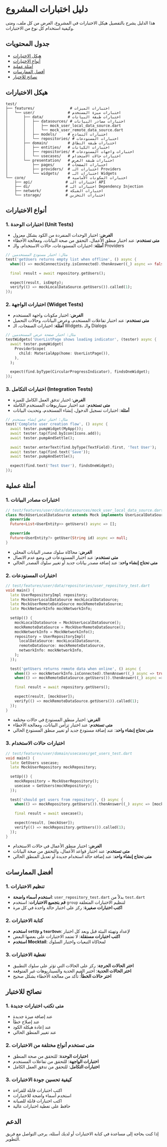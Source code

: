 # دليل اختبارات المشروع

هذا الدليل يشرح بالتفصيل هيكل الاختبارات في المشروع، الغرض من كل ملف، ومتى وكيفية استخدام كل نوع من الاختبارات.

## جدول المحتويات
- [هيكل الاختبارات](#هيكل-الاختبارات)
- [أنواع الاختبارات](#أنواع-الاختبارات)
- [أمثلة عملية](#أمثلة-عملية)
- [أفضل الممارسات](#أفضل-الممارسات)
- [نصائح للاختبار](#نصائح-للاختبار)

## هيكل الاختبارات

```
test/
├── features/                # اختبارات الميزات
│   └── user/               # اختبارات ميزة المستخدم
│       ├── data/           # اختبارات طبقة البيانات
│       │   ├── datasources/ # اختبارات مصادر البيانات
│       │   │   ├── mock_user_local_data_source.dart
│       │   │   └── mock_user_remote_data_source.dart
│       │   ├── models/     # اختبارات النماذج
│       │   └── repositories/ # اختبارات المستودعات
│       ├── domain/         # اختبارات طبقة النطاق
│       │   ├── entities/   # اختبارات الكيانات
│       │   ├── repositories/ # اختبارات واجهات المستودعات
│       │   └── usecases/   # اختبارات حالات الاستخدام
│       └── presentation/   # اختبارات طبقة العرض
│           ├── pages/      # اختبارات الصفحات
│           ├── providers/  # اختبارات الـ Providers
│           └── widgets/    # اختبارات الـ Widgets
└── core/                   # اختبارات المكونات الأساسية
    ├── api/               # اختبارات الـ API
    ├── di/                # اختبارات الـ Dependency Injection
    ├── network/           # اختبارات الشبكة
    └── storage/           # اختبارات التخزين
```

## أنواع الاختبارات

### 1. اختبارات الوحدة (Unit Tests)
- **الغرض**: اختبار الوحدات المنفردة من الكود بشكل معزول
- **متى تستخدم**: عند اختبار منطق الأعمال، التحقق من صحة البيانات، ومعالجة الأخطاء
- **أمثلة**: اختبارات المستودعات، حالات الاستخدام، والـ Providers

```dart
// مثال: اختبار مستودع المستخدمين
test('getUsers returns empty list when offline', () async {
  when(() => mockConnectivity.isConnected).thenAnswer((_) async => false);
  
  final result = await repository.getUsers();
  
  expect(result, isEmpty);
  verify(() => mockLocalDataSource.getUsers()).called(1);
});
```

### 2. اختبارات الواجهة (Widget Tests)
- **الغرض**: اختبار مكونات واجهة المستخدم
- **متى تستخدم**: عند اختبار تفاعلات المستخدم، وعرض البيانات، وحالات التحميل
- **أمثلة**: اختبارات الصفحات، الـ Widgets، والـ Dialogs

```dart
// مثال: اختبار صفحة عرض المستخدمين
testWidgets('UserListPage shows loading indicator', (tester) async {
  await tester.pumpWidget(
    ProviderScope(
      child: MaterialApp(home: UserListPage()),
    ),
  );
  
  expect(find.byType(CircularProgressIndicator), findsOneWidget);
});
```

### 3. اختبارات التكامل (Integration Tests)
- **الغرض**: اختبار تدفق العمل الكامل للميزة
- **متى تستخدم**: عند اختبار سيناريوهات المستخدم الكاملة
- **أمثلة**: اختبارات تسجيل الدخول، إنشاء المستخدم، وتحديث البيانات

```dart
// مثال: اختبار تدفق إنشاء مستخدم
test('Complete user creation flow', () async {
  await tester.pumpWidget(MyApp());
  await tester.tap(find.byIcon(Icons.add));
  await tester.pumpAndSettle();
  
  await tester.enterText(find.byType(TextField).first, 'Test User');
  await tester.tap(find.text('Save'));
  await tester.pumpAndSettle();
  
  expect(find.text('Test User'), findsOneWidget);
});
```

## أمثلة عملية

### 1. اختبارات مصادر البيانات
```dart
// test/features/user/data/datasources/mock_user_local_data_source.dart
class MockUserLocalDataSource extends Mock implements UserLocalDataSource {
  @override
  Future<List<UserEntity>> getUsers() async => [];
  
  @override
  Future<UserEntity?> getUser(String id) async => null;
}
```
- **الغرض**: محاكاة سلوك مصدر البيانات المحلي
- **متى تستخدم**: عند اختبار المستودعات في وضع عدم الاتصال
- **متى تحتاج إنشاء واحد**: عند إضافة مصدر بيانات جديد أو تغيير سلوك المصدر الحالي

### 2. اختبارات المستودعات
```dart
// test/features/user/data/repositories/user_repository_test.dart
void main() {
  late UserRepositoryImpl repository;
  late MockUserLocalDataSource mockLocalDataSource;
  late MockUserRemoteDataSource mockRemoteDataSource;
  late MockNetworkInfo mockNetworkInfo;
  
  setUp(() {
    mockLocalDataSource = MockUserLocalDataSource();
    mockRemoteDataSource = MockUserRemoteDataSource();
    mockNetworkInfo = MockNetworkInfo();
    repository = UserRepositoryImpl(
      localDataSource: mockLocalDataSource,
      remoteDataSource: mockRemoteDataSource,
      networkInfo: mockNetworkInfo,
    );
  });
  
  test('getUsers returns remote data when online', () async {
    when(() => mockNetworkInfo.isConnected).thenAnswer((_) async => true);
    when(() => mockRemoteDataSource.getUsers()).thenAnswer((_) async => [mockUser]);
    
    final result = await repository.getUsers();
    
    expect(result, [mockUser]);
    verify(() => mockRemoteDataSource.getUsers()).called(1);
  });
}
```
- **الغرض**: اختبار منطق المستودع في حالات مختلفة
- **متى تستخدم**: عند اختبار تزامن البيانات، ومعالجة الأخطاء
- **متى تحتاج إنشاء واحد**: عند إضافة مستودع جديد أو تغيير منطق المستودع الحالي

### 3. اختبارات حالات الاستخدام
```dart
// test/features/user/domain/usecases/get_users_test.dart
void main() {
  late GetUsers usecase;
  late MockUserRepository mockRepository;
  
  setUp(() {
    mockRepository = MockUserRepository();
    usecase = GetUsers(mockRepository);
  });
  
  test('should get users from repository', () async {
    when(() => mockRepository.getUsers()).thenAnswer((_) async => [mockUser]);
    
    final result = await usecase();
    
    expect(result, [mockUser]);
    verify(() => mockRepository.getUsers()).called(1);
  });
}
```
- **الغرض**: اختبار منطق الأعمال في حالات الاستخدام
- **متى تستخدم**: عند اختبار قواعد الأعمال، والتحقق من صحة البيانات
- **متى تحتاج إنشاء واحد**: عند إضافة حالة استخدام جديدة أو تعديل المنطق الحالي

## أفضل الممارسات

### 1. تنظيم الاختبارات
- **استخدم أسماء واضحة**: `user_repository_test.dart` بدلاً من `test.dart`
- **قم بتجميع الاختبارات**: استخدم `group` لتنظيم الاختبارات المتعلقة
- **اكتب اختبارات صغيرة**: ركز على اختبار حالة واحدة في كل مرة

### 2. كتابة الاختبارات
- **استخدم `setUp` و `tearDown`**: لإعداد وتهيئة البيئة قبل وبعد كل اختبار
- **اكتب اختبارات مستقلة**: لا تعتمد الاختبارات على بعضها البعض
- **استخدم Mocktail**: لمحاكاة التبعيات واختبار السلوك

### 3. تغطية الاختبارات
- **اختر الحالات الحرجة**: ركز على الحالات التي تؤثر على سلوك التطبيق
- **اختر الحالات الحدية**: اختبر القيم الحدية والسيناريوهات غير المتوقعة
- **اختر حالات الخطأ**: تأكد من معالجة الأخطاء بشكل صحيح

## نصائح للاختبار

### 1. متى تكتب اختبارات جديدة
- عند إضافة ميزة جديدة
- عند إصلاح خطأ
- عند إعادة هيكلة الكود
- عند تغيير المنطق الحالي

### 2. متى تستخدم أنواع مختلفة من الاختبارات
- **اختبارات الوحدة**: للتحقق من صحة المنطق
- **اختبارات الواجهة**: للتحقق من تفاعلات المستخدم
- **اختبارات التكامل**: للتحقق من تدفق العمل الكامل

### 3. كيفية تحسين جودة الاختبارات
- اكتب اختبارات قابلة للقراءة
- استخدم أسماء واضحة للاختبارات
- اكتب اختبارات قابلة للصيانة
- حافظ على تغطية اختبارات عالية

## الدعم

إذا كنت بحاجة إلى مساعدة في كتابة الاختبارات أو لديك أسئلة، يرجى التواصل مع فريق التطوير. 
